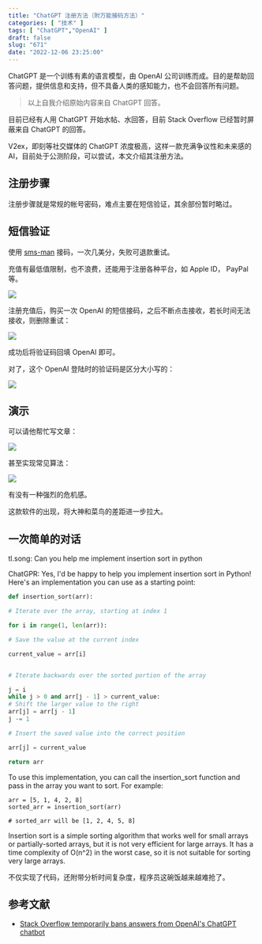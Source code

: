 ```yaml
---
title: "ChatGPT 注册方法（附万能接码方法）"
categories: [ "技术" ]
tags: [ "ChatGPT","OpenAI" ]
draft: false
slug: "671"
date: "2022-12-06 23:25:00"
---
```


ChatGPT 是一个训练有素的语言模型，由 OpenAI 公司训练而成。目的是帮助回答问题，提供信息和支持，但不具备人类的感知能力，也不会回答所有问题。

> 以上自我介绍原始内容来自 ChatGPT 回答。

目前已经有人用 ChatGPT 开始水帖、水回答，目前 Stack Overflow 已经暂时屏蔽来自 ChatGPT 的回答。

V2ex，即刻等社交媒体的 ChatGPT 浓度极高，这样一款充满争议性和未来感的 AI，目前处于公测阶段，可以尝试，本文介绍其注册方法。

## 注册步骤

注册步骤就是常规的帐号密码，难点主要在短信验证，其余部份暂时略过。

## 短信验证

使用 [sms-man](https://sms-man.com/) 接码，一次几美分，失败可退款重试。

充值有最低值限制，也不浪费，还能用于注册各种平台，如 Apple ID， PayPal 等。

![](https://imagehost-cdn.frytea.com/images/2022/12/06/20221206083994408f7955e626ee468.png)

注册充值后，购买一次 OpenAI 的短信接码，之后不断点击接收，若长时间无法接收，则删除重试：

![](https://imagehost-cdn.frytea.com/images/2022/12/06/202212060841157abfb09eee6b4df78.png)

成功后将验证码回填 OpenAI 即可。

对了，这个 OpenAI 登陆时的验证码是区分大小写的：

![](https://imagehost-cdn.frytea.com/images/2022/12/06/2022120609289187c3fbd74506515f0.png)

## 演示

可以请他帮忙写文章：

![](https://imagehost-cdn.frytea.com/images/2022/12/06/202212060931664fbb8483e57edceac.png)

甚至实现常见算法：

![](https://imagehost-cdn.frytea.com/images/2022/12/06/20221206093534074dfe18aff23a8fc.png)

有没有一种强烈的危机感。

这款软件的出现，将大神和菜鸟的差距进一步拉大。

## 一次简单的对话

tl.song:
Can you help me implement insertion sort in python

ChatGPR:
Yes, I'd be happy to help you implement insertion sort in Python! Here's an implementation you can use as a starting point:

```python
def insertion_sort(arr):

# Iterate over the array, starting at index 1

for i in range(1, len(arr)):

# Save the value at the current index

current_value = arr[i]


# Iterate backwards over the sorted portion of the array

j = i
while j > 0 and arr[j - 1] > current_value:
# Shift the larger value to the right
arr[j] = arr[j - 1]
j -= 1

# Insert the saved value into the correct position

arr[j] = current_value

return arr
```

To use this implementation, you can call the insertion_sort function and pass in the array you want to sort. For example:

```
arr = [5, 1, 4, 2, 8]
sorted_arr = insertion_sort(arr)

# sorted_arr will be [1, 2, 4, 5, 8]
```

Insertion sort is a simple sorting algorithm that works well for small arrays or partially-sorted arrays, but it is not very efficient for large arrays. It has a time complexity of O(n^2) in the worst case, so it is not suitable for sorting very large arrays.

不仅实现了代码，还附带分析时间复杂度，程序员这碗饭越来越难抢了。

## 参考文献

- [Stack Overflow temporarily bans answers from OpenAI's ChatGPT chatbot ](https://www.zdnet.com/article/stack-overflow-temporarily-bans-answers-from-openais-chatgpt-chatbot/)

